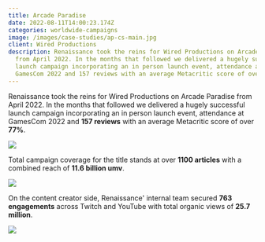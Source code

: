 ```yaml
---
title: Arcade Paradise
date: 2022-08-11T14:00:23.174Z
categories: worldwide-campaigns
image: /images/case-studies/ap-cs-main.jpg
client: Wired Productions
description: Renaissance took the reins for Wired Productions on Arcade Paradise
  from April 2022. In the months that followed we delivered a hugely successful
  launch campaign incorporating an in person launch event, attendance at
  GamesCom 2022 and 157 reviews with an average Metacritic score of over 77%.
---
```

Renaissance took the reins for Wired Productions on Arcade Paradise from April 2022. In the months that followed we delivered a hugely successful launch campaign incorporating an in person launch event, attendance at GamesCom 2022 and **157 reviews** with an average Metacritic score of over **77%**.

![](/images/uploads/ap-cs2.png)



Total campaign coverage for the title stands at over **1100 articles** with a combined reach of **11.6 billion umv**.

![](/images/uploads/ap-cs1.png)



On the content creator side, Renaissance' internal team secured **763 engagements** across Twitch and YouTube with total organic views of **25.7 million**.



![](/images/uploads/ap-cs3.png)
